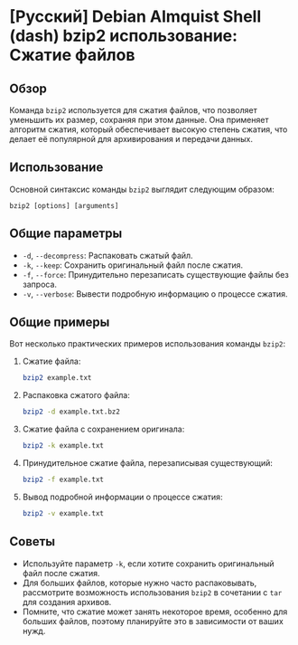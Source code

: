 # [Русский] Debian Almquist Shell (dash) bzip2 использование: Сжатие файлов

## Обзор
Команда `bzip2` используется для сжатия файлов, что позволяет уменьшить их размер, сохраняя при этом данные. Она применяет алгоритм сжатия, который обеспечивает высокую степень сжатия, что делает её популярной для архивирования и передачи данных.

## Использование
Основной синтаксис команды `bzip2` выглядит следующим образом:

```
bzip2 [options] [arguments]
```

## Общие параметры
- `-d`, `--decompress`: Распаковать сжатый файл.
- `-k`, `--keep`: Сохранить оригинальный файл после сжатия.
- `-f`, `--force`: Принудительно перезаписать существующие файлы без запроса.
- `-v`, `--verbose`: Вывести подробную информацию о процессе сжатия.

## Общие примеры
Вот несколько практических примеров использования команды `bzip2`:

1. Сжатие файла:
   ```bash
   bzip2 example.txt
   ```

2. Распаковка сжатого файла:
   ```bash
   bzip2 -d example.txt.bz2
   ```

3. Сжатие файла с сохранением оригинала:
   ```bash
   bzip2 -k example.txt
   ```

4. Принудительное сжатие файла, перезаписывая существующий:
   ```bash
   bzip2 -f example.txt
   ```

5. Вывод подробной информации о процессе сжатия:
   ```bash
   bzip2 -v example.txt
   ```

## Советы
- Используйте параметр `-k`, если хотите сохранить оригинальный файл после сжатия.
- Для больших файлов, которые нужно часто распаковывать, рассмотрите возможность использования `bzip2` в сочетании с `tar` для создания архивов.
- Помните, что сжатие может занять некоторое время, особенно для больших файлов, поэтому планируйте это в зависимости от ваших нужд.